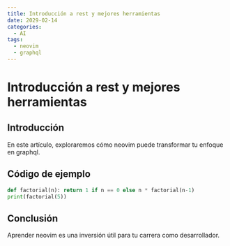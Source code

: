 ```yaml
---
title: Introducción a rest y mejores herramientas
date: 2029-02-14
categories:
  - AI
tags:
  - neovim
  - graphql
---
```


# Introducción a rest y mejores herramientas

## Introducción

En este artículo, exploraremos cómo neovim puede transformar tu enfoque en graphql.

## Código de ejemplo

```python
def factorial(n): return 1 if n == 0 else n * factorial(n-1)
print(factorial(5))
```

## Conclusión

Aprender neovim es una inversión útil para tu carrera como desarrollador.
